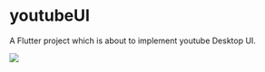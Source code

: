 # youtubeUI

A Flutter project which is about to implement youtube Desktop UI.

<img src=“https://github.com/reddnavneet/youtubeUI/blob/main/image.gif”>
